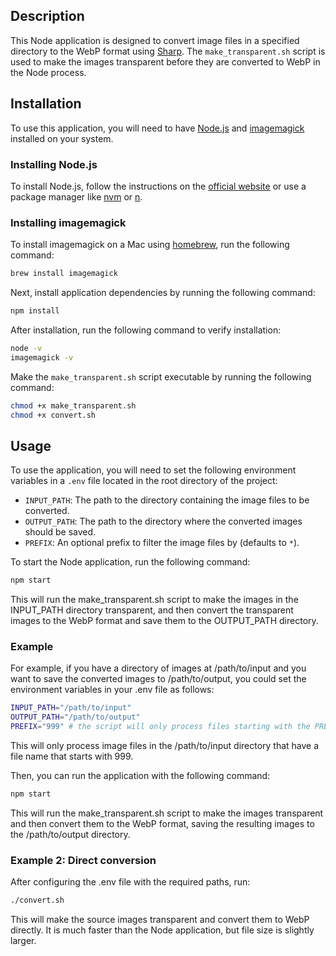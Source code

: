 ## Description

This Node application is designed to convert image files in a specified directory to the WebP format using [Sharp](http://sharp.pixelplumbing.com/). The `make_transparent.sh` script is used to make the images transparent before they are converted to WebP in the Node process.

## Installation

To use this application, you will need to have [Node.js](https://nodejs.org/) and [imagemagick](https://imagemagick.org/) installed on your system.

### Installing Node.js

To install Node.js, follow the instructions on the [official website](https://nodejs.org/en/download/) or use a package manager like [nvm](https://github.com/nvm-sh/nvm) or [n](https://github.com/tj/n).

### Installing imagemagick

To install imagemagick on a Mac using [homebrew](https://brew.sh/), run the following command:

```bash
brew install imagemagick
```

Next, install application dependencies by running the following command:

```bash
npm install
```

After installation, run the following command to verify installation:

```bash
node -v
imagemagick -v
```

Make the `make_transparent.sh` script executable by running the following command:

```bash
chmod +x make_transparent.sh
chmod +x convert.sh
```

## Usage

To use the application, you will need to set the following environment variables in a `.env` file located in the root directory of the project:

- `INPUT_PATH`: The path to the directory containing the image files to be converted.
- `OUTPUT_PATH`: The path to the directory where the converted images should be saved.
- `PREFIX`: An optional prefix to filter the image files by (defaults to `*`).

To start the Node application, run the following command:

```bash
npm start
```

This will run the make_transparent.sh script to make the images in the INPUT_PATH directory transparent, and then convert the transparent images to the WebP format and save them to the OUTPUT_PATH directory.

### Example

For example, if you have a directory of images at /path/to/input and you want to save the converted images to /path/to/output, you could set the environment variables in your .env file as follows:

```bash
INPUT_PATH="/path/to/input"
OUTPUT_PATH="/path/to/output"
PREFIX="999" # the script will only process files starting with the PREFIX
```

This will only process image files in the /path/to/input directory that have a file name that starts with 999.

Then, you can run the application with the following command:

```bash
npm start
```

This will run the make_transparent.sh script to make the images transparent and then convert them to the WebP format, saving the resulting images to the /path/to/output directory.

### Example 2: Direct conversion

After configuring the .env file with the required paths, run:

```bash
./convert.sh
```

This will make the source images transparent and convert them to WebP directly. It is much faster than the Node application, but file size is slightly larger.
